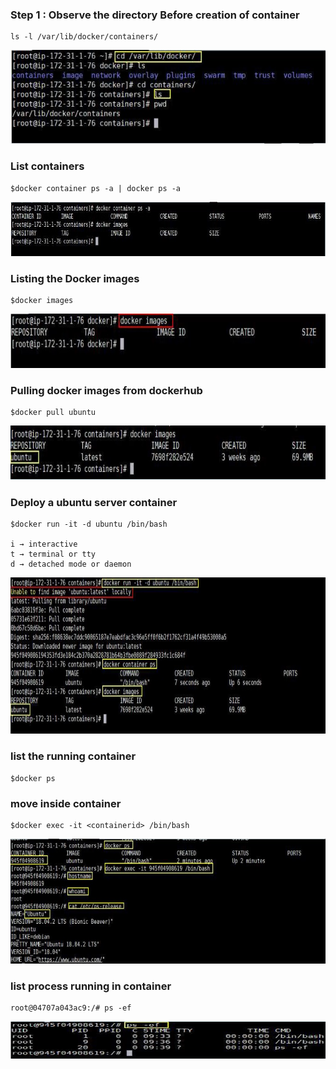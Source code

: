 ### Step 1 : Observe the directory Before creation of container
    ls -l /var/lib/docker/containers/
   
   <img src="/Docker/Images/1.jpg" alt="Docker Directory" width="816" height="150">
   
### List containers
    $docker container ps -a | docker ps -a
    
   <img src="/Docker/Images/2.jpg" alt="List Container" width="816" height="87">
    
### Listing the Docker images
    $docker images
    
   <img src="/Docker/Images/3.jpg" alt="List Container" width="816" height="87"> 
   
### Pulling docker images from dockerhub
    $docker pull ubuntu
    
   <img src="/Docker/Images/4.jpg" alt="List Container" width="816" height="87">
   
### Deploy a ubuntu server container
    $docker run -it -d ubuntu /bin/bash
    
    i → interactive
    t → terminal or tty
    d → detached mode or daemon
    
   <img src="/Docker/Images/5.jpg" alt="List Container" width="816" height="250">
   
 ### list the running container
    $docker ps 
   
 ### move inside container
    $docker exec -it <containerid> /bin/bash
  
  <img src="/Docker/Images/6.jpg" alt="List Container" width="816" height="200">
  
  ### list process running in container
    root@04707a043ac9:/# ps -ef
    
  <img src="/Docker/Images/7.jpg" alt="List Container" width="816" height="60">
  
    
   

